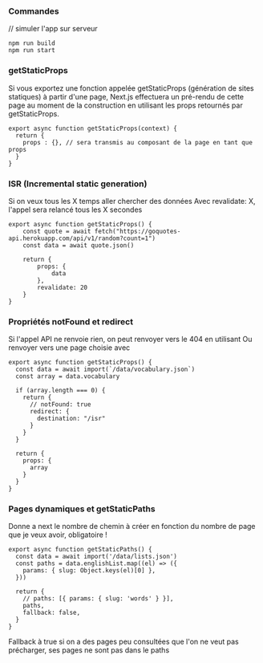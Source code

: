 ### Commandes
// simuler l'app sur serveur
```
npm run build
npm run start
```

### getStaticProps
Si vous exportez une fonction appelée getStaticProps (génération de sites statiques) à partir d'une page, Next.js effectuera un pré-rendu de cette page au moment de la construction en utilisant les props retournés par getStaticProps.
```
export async function getStaticProps(context) {
  return {
    props : {}, // sera transmis au composant de la page en tant que props
  }
}
```

### ISR (Incremental static generation)
Si on veux tous les X temps aller chercher des données
Avec revalidate: X, l'appel sera relancé tous les X secondes
```
export async function getStaticProps() {
    const quote = await fetch("https://goquotes-api.herokuapp.com/api/v1/random?count=1")
    const data = await quote.json()

    return {
        props: {
            data
        },
        revalidate: 20
    }
}
```

### Propriétés notFound et redirect
Si l'appel API ne renvoie rien, on peut renvoyer vers le 404 en utilisant 
Ou renvoyer vers une page choisie avec
```
export async function getStaticProps() {
  const data = await import(`/data/vocabulary.json`)
  const array = data.vocabulary

  if (array.length === 0) {
    return {
      // notFound: true
      redirect: {
        destination: "/isr"
      }
    }
  }

  return {
    props: {
      array
    }
  }
}
```

### Pages dynamiques et getStaticPaths
Donne a next le nombre de chemin à créer en fonction du nombre de page que je veux avoir, obligatoire !
```
export async function getStaticPaths() {
  const data = await import('/data/lists.json')
  const paths = data.englishList.map((el) => ({
    params: { slug: Object.keys(el)[0] },
  }))

  return {
    // paths: [{ params: { slug: 'words' } }],
    paths,
    fallback: false,
  }
}
```
Fallback à true si on a des pages peu consultées que l'on ne veut pas précharger, ses pages ne sont pas dans le paths